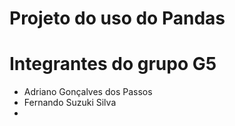 # Projeto do uso do Pandas

# Integrantes do grupo G5

* Adriano Gonçalves dos Passos
* Fernando Suzuki Silva
*   
